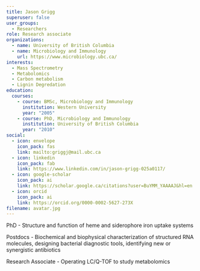 ```yaml
---
title: Jason Grigg
superuser: false
user_groups:
  - Researchers
role: Research associate
organizations:
  - name: University of British Columbia
  - name: Microbiology and Immunology
    url: https://www.microbiology.ubc.ca/
interests:
  - Mass Spectrometry
  - Metabolomics
  - Carbon metabolism
  - Lignin Degredation
education:
  courses:
    - course: BMSc, Microbiology and Immunology
      institution: Western University
      year: "2005"
    - course: PhD, Microbiology and Immunology
      institution: University of British Columbia
      year: "2010"
social:
  - icon: envelope
    icon_pack: fas
    link: mailto:griggj@mail.ubc.ca
  - icon: linkedin
    icon_pack: fab
    link: https://www.linkedin.com/in/jason-grigg-025a0117/
  - icon: google-scholar
    icon_pack: ai
    link: https://scholar.google.ca/citations?user=BuYMM_YAAAAJ&hl=en
  - icon: orcid
    icon_pack: ai
    link: https://orcid.org/0000-0002-5627-273X
filename: avatar.jpg
---
```

PhD - Structure and function of heme and siderophore iron uptake systems

Postdocs - Biochemical and biophysical characterization of structured RNA molecules, designing bacterial diagnostic tools, identifying new or synergistic antibiotics 

Research Associate - Operating LC/Q-TOF to study metabolomics